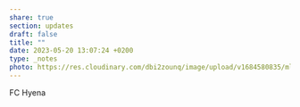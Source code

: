 ```yaml
---
share: true
section: updates
draft: false
title: ""
date: 2023-05-20 13:07:24 +0200
type: _notes
photo: https://res.cloudinary.com/dbi2zounq/image/upload/v1684580835/mluqdrj0gu1b9oyjsi8p.jpg
---
```



FC Hyena
